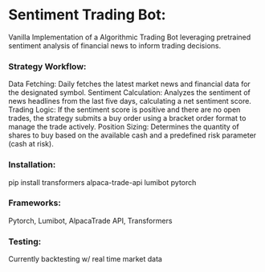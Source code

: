 # Sentiment Trading Bot: 

Vanilla Implementation of a Algorithmic Trading Bot leveraging pretrained sentiment analysis of financial news to inform trading decisions.

### Strategy Workflow:

Data Fetching: Daily fetches the latest market news and financial data for the designated symbol.
Sentiment Calculation: Analyzes the sentiment of news headlines from the last five days, calculating a net sentiment score.
Trading Logic: If the sentiment score is positive and there are no open trades, the strategy submits a buy order using a bracket order format to manage the trade actively.
Position Sizing: Determines the quantity of shares to buy based on the available cash and a predefined risk parameter (cash at risk).

### Installation: 

pip install transformers alpaca-trade-api lumibot pytorch

### Frameworks: 

Pytorch, Lumibot, AlpacaTrade API, Transformers

### Testing: 

Currently backtesting w/ real time market data 
